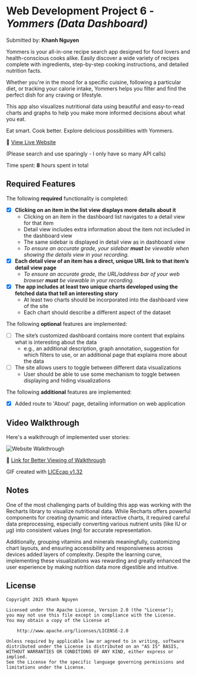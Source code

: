 # Web Development Project 6 - _Yommers (Data Dashboard)_

Submitted by: **Khanh Nguyen**

Yommers is your all-in-one recipe search app designed for food lovers and health-conscious cooks alike. Easily discover a wide variety of recipes complete with ingredients, step-by-step cooking instructions, and detailed nutrition facts.

Whether you're in the mood for a specific cuisine, following a particular diet, or tracking your calorie intake, Yommers helps you filter and find the perfect dish for any craving or lifestyle.

This app also visualizes nutritional data using beautiful and easy-to-read charts and graphs to help you make more informed decisions about what you eat.

Eat smart. Cook better. Explore delicious possibilities with Yommers.

🔗 [View Live Website](https://yommers.netlify.app/) 

(Please search and use sparingly - I only have so many API calls)

Time spent: **8** hours spent in total

## Required Features

The following **required** functionality is completed:

-   [x] **Clicking on an item in the list view displays more details about it**
    -   Clicking on an item in the dashboard list navigates to a detail view for that item
    -   Detail view includes extra information about the item not included in the dashboard view
    -   The same sidebar is displayed in detail view as in dashboard view
    -   _To ensure an accurate grade, your sidebar **must** be viewable when showing the details view in your recording._
-   [x] **Each detail view of an item has a direct, unique URL link to that item’s detail view page**
    -   _To ensure an accurate grade, the URL/address bar of your web browser **must** be viewable in your recording._
-   [x] **The app includes at least two unique charts developed using the fetched data that tell an interesting story**
    -   At least two charts should be incorporated into the dashboard view of the site
    -   Each chart should describe a different aspect of the dataset

The following **optional** features are implemented:

-   [ ] The site’s customized dashboard contains more content that explains what is interesting about the data
    -   e.g., an additional description, graph annotation, suggestion for which filters to use, or an additional page that explains more about the data
-   [ ] The site allows users to toggle between different data visualizations
    -   User should be able to use some mechanism to toggle between displaying and hiding visualizations

The following **additional** features are implemented:

-   [x] Added route to 'About' page, detailing information on web application

## Video Walkthrough

Here's a walkthrough of implemented user stories:

![Website Walkthrough](https://media4.giphy.com/media/v1.Y2lkPTc5MGI3NjExdnc0cnlodmczdjZyZHlkZGphcnRtZnh2bGJsZWE0ZDg4azRwbjZsOSZlcD12MV9pbnRlcm5hbF9naWZfYnlfaWQmY3Q9Zw/Z46IXDefAXDufOqG9F/giphy.gif)

🔗 [Link for Better Viewing of Walkthrough](https://imgur.com/gallery/codepath-project-6-data-dashboard-kn-aFVBAhf)

<!-- Replace this with whatever GIF tool you used! -->

GIF created with [LICEcap v1.32](https://www.cockos.com/licecap/)

<!-- Recommended tools:
[Kap](https://getkap.co/) for macOS
[ScreenToGif](https://www.screentogif.com/) for Windows
[peek](https://github.com/phw/peek) for Linux. -->

## Notes

One of the most challenging parts of building this app was working with the Recharts library to visualize nutritional data. While Recharts offers powerful components for creating dynamic and interactive charts, it required careful data preprocessing, especially converting various nutrient units (like IU or µg) into consistent values (mg) for accurate representation.

Additionally, grouping vitamins and minerals meaningfully, customizing chart layouts, and ensuring accessibility and responsiveness across devices added layers of complexity. Despite the learning curve, implementing these visualizations was rewarding and greatly enhanced the user experience by making nutrition data more digestible and intuitive.

## License

    Copyright 2025 Khanh Nguyen

    Licensed under the Apache License, Version 2.0 (the "License");
    you may not use this file except in compliance with the License.
    You may obtain a copy of the License at

        http://www.apache.org/licenses/LICENSE-2.0

    Unless required by applicable law or agreed to in writing, software
    distributed under the License is distributed on an "AS IS" BASIS,
    WITHOUT WARRANTIES OR CONDITIONS OF ANY KIND, either express or implied.
    See the License for the specific language governing permissions and
    limitations under the License.
